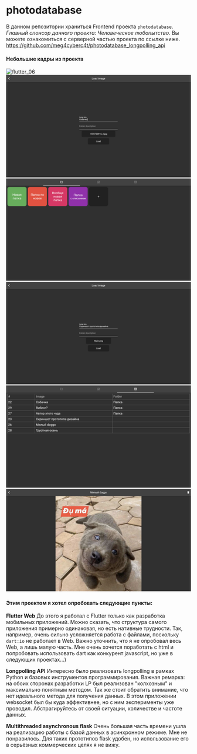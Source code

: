 # photodatabase
В данном репозитории храниться Frontend проекта `photodatabase`. 
*Главный спонсор данного проекта: Человеческое любопытство.* 
Вы можете ознакомиться с серверной частью проекта по ссылке ниже.
https://github.com/meg4cyberc4t/photodatabase_longpolling_api

#### Небольшие кадры из проекта
![flutter_06](/assets/flutter_06.png)
![flutter_02](/assets/flutter_02.png)
![flutter_03](/assets/flutter_03.png)
![flutter_04](/assets/flutter_04.png)
![flutter_08](/assets/flutter_08.png)
![flutter_10](/assets/flutter_10.png)

#### Этим проектом я хотел опробовать следующие пункты:

**Flutter Web**
До этого я работал с Flutter только как разработка мобильных приложений.
Можно сказать, что структура самого приложения примерно одинаковая, но есть нативные трудности. Так, например, очень сильно усложняется работа с файлами, поскольку `dart:io` не работает в Web.
Важно уточнить, что я не опробовал весь Web, а лишь малую часть. Мне очень хочется поработать с html и попробовать использовать dart как конкурент javascript, но уже в следующих проектах...)

**Longpolling API**
Интересно было реализовать longpolling в рамках Python и базовых инструментов программирования. 
Важная ремарка: на обоих сторонах разработки LP был реализован "колхозным" и максимально понятным методом. 
Так же стоит обратить внимание, что нет идеального метода для получения данных. В этом приложении websocket был бы куда эффективнее, но с ним эксперименты уже проводил. Абстрагируйтесь от своей ситуации, количестве и частоте данных.

**Multithreaded asynchronous flask**
Очень большая часть времени ушла на реализацию работы с базой данных в асинхронном режиме. Мне не понравилось. Для таких прототипов flask удобен, но использование его в серьёзных коммерческих целях я не вижу.